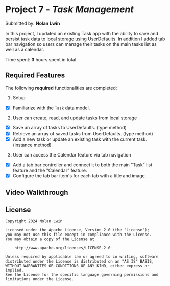 # Project 7 - *Task Management*

Submitted by: **Nolan Lwin**

In this project, I updated an existing Task app with the ability to save and persist task data to local storage using UserDefaults. In addition I added tab bar navigation so users can manage their tasks on the main tasks list as well as a calendar.

Time spent: **3** hours spent in total

## Required Features

The following **required** functionalities are completed:

1. Setup

- [x] Familiarize with the ```Task``` data model.

2. User can create, read, and update tasks from local storage

- [x] Save an array of tasks to UserDefaults. (type method)
- [x] Retrieve an array of saved tasks from UserDefaults. (type method)
- [x] Add a new task or update an existing task with the current task. (instance method)

3. User can access the Calendar feature via tab navigation

- [x] Add a tab bar controller and connect it to both the main "Task" list feature and the "Calendar" feature.
- [x] Configure the tab bar item's for each tab with a title and image.

## Video Walkthrough


## License

    Copyright 2024 Nolan Lwin

    Licensed under the Apache License, Version 2.0 (the "License");
    you may not use this file except in compliance with the License.
    You may obtain a copy of the License at

        http://www.apache.org/licenses/LICENSE-2.0

    Unless required by applicable law or agreed to in writing, software
    distributed under the License is distributed on an "AS IS" BASIS,
    WITHOUT WARRANTIES OR CONDITIONS OF ANY KIND, either express or implied.
    See the License for the specific language governing permissions and
    limitations under the License.

